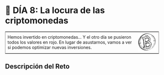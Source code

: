 # :date: DÍA 8: La locura de las criptomonedas

<table frame="box">
  <tr>
    <td>Hemos invertido en criptomonedas... Y el otro día se pusieron todos los valores en rojo. En lugar de asustarnos, vamos a ver si podemos optimizar nuevas inversiones.</td>
    <td align="center"><a href="https://adventjs.dev/challenges/08"><img src="../images/bitcoin.png" width="200"/></a></td>
  </tr>
</table>

## Descripción del Reto